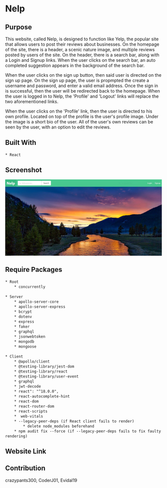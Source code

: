 # Nelp

## Purpose
This website, called Nelp, is designed to function like Yelp, the popular site that allows users to post their reviews about businesses. On the homepage of the site, there is a header, a scenic nature image, and multiple reviews posted by users of the site. On the header, there is a search bar, along with a Login and Signup links. When the user clicks on the search bar, an auto completed suggestion appears in the background of the search bar. 

When the user clicks on the sign up button, then said user is directed on the sign up page. On the sign up page, the user is propmpted the create a username and password, and enter a valid email address. Once the sign in is successful, then the user will be redirected back to the homepage. When the user is logged in to Nelp, the 'Profile' and 'Logout' links will replace the two aforementioned links. 

When the user clicks on the 'Profile' link, then the user is directed to his own profile. Located on top of the profile is the user's profile image. Under the image is a short bio of the user. All of the user's own reviews can be seen by the user, with an option to edit the reviews.

## Built With
    * React

## Screenshot
![Alt text](./client/public/assets/images/screenshot.JPG?raw=true "Nelp")

## Require Packages
    * Root
        * concurrently

    * Server
        * apollo-server-core
        * apollo-server-express
        * bcrypt
        * dotenv
        * express
        * faker
        * graphql
        * jsonwebtoken
        * mongodb
        * mongoose

    * Client
        * @apollo/client
        * @testing-library/jest-dom
        * @testing-library/react
        * @testing-library/user-event
        * graphql
        * jwt-decode
        * react": "^18.0.0",
        * react-autocomplete-hint
        * react-dom
        * react-router-dom
        * react-scripts
        *  web-vitals
        * --legacy-peer-deps (if React client fails to render)
            * delete node_modules beforehand
        * npm audit fix --force (if --legacy-peer-deps fails to fix faulty rendering)

## Website Link
<!-- insert -->

## Contribution
crazypants300, CoderJ01, Evidal19
